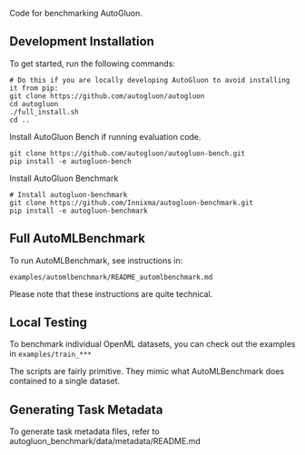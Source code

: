 Code for benchmarking AutoGluon.

## Development Installation

To get started, run the following commands:

```
# Do this if you are locally developing AutoGluon to avoid installing it from pip:
git clone https://github.com/autogluon/autogluon
cd autogluon
./full_install.sh
cd ..
```

Install AutoGluon Bench if running evaluation code.
```
git clone https://github.com/autogluon/autogluon-bench.git
pip install -e autogluon-bench
```

Install AutoGluon Benchmark
```
# Install autogluon-benchmark
git clone https://github.com/Innixma/autogluon-benchmark.git
pip install -e autogluon-benchmark
```

## Full AutoMLBenchmark

To run AutoMLBenchmark, see instructions in:

`examples/automlbenchmark/README_automlbenchmark.md`

Please note that these instructions are quite technical.

## Local Testing

To benchmark individual OpenML datasets, you can check out the examples in `examples/train_***`

The scripts are fairly primitive. They mimic what AutoMLBenchmark does contained to a single dataset.

## Generating Task Metadata

To generate task metadata files, refer to autogluon_benchmark/data/metadata/README.md

